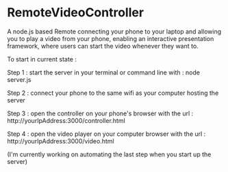 # RemoteVideoController

A node.js based Remote connecting your phone to your laptop and allowing you to play a video from your phone, enabling an interactive presentation framework, where users can start the video whenever they want to.

To start in current state :

Step 1 : start the server in your terminal or command line with : node server.js

Step 2 : connect your phone to the same wifi as your computer hosting the server

Step 3 : open the controller on your phone's browser with the url : http://yourIpAddress:3000/controller.html

Step 4 : open the video player on your computer browser with the url : http://yourIpAddress:3000/video.html

(I'm currently working on automating the last step when you start up the server)
